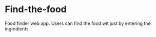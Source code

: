 # Find-the-food
Food finder web app. Users can find the food wit just by entering the ingredients   
